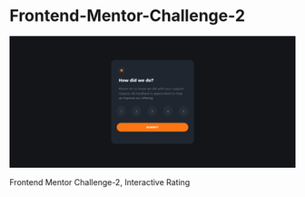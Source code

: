 # Frontend-Mentor-Challenge-2

![Design Preview](./design/preview.png)

Frontend Mentor Challenge-2, Interactive Rating
